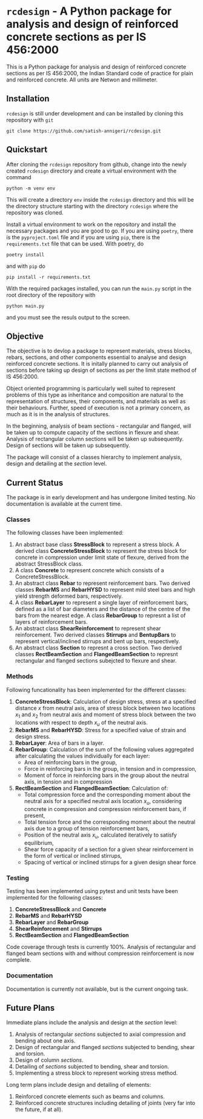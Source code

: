 # `rcdesign` - A Python package for analysis and design of reinforced concrete sections as per IS 456:2000

This is a Python package for analysis and design of reinforced concrete sections as per IS 456:2000, the Indian Standard code of practice for plain and reinforced concrete. All units are Netwon and millimeter.

## Installation
`rcdesign` is still under development and can be installed by cloning this repository with `git`

`git clone https://github.com/satish-annigeri/rcdesign.git`

## Quickstart
After cloning the `rcdesign` repository from github, change into the newly created `rcdesign` directory and create a virtual environment with the command

`python -m venv env`

This will create a directory `env` inside the `rcdesign` directory and this will be the directory structure starting with the directory `rcdesign` where the repository was cloned.

Install a virtual environment to work on the repository and install the necessary packages and you are good to go. If you are using `poetry`, there is the `pyproject.toml` file and if you are using `pip`, there is the `requirements.txt` file that can be used. With poetry, do

`poetry install`

and with `pip` do

`pip install -r requirements.txt`

With the required packages installed, you can run the `main.py` script in the root directory of the repository with

`python main.py`

and you must see the resuls output to the screen.

## Objective

The objective is to devlop a package to represent materials, stress blocks, rebars, sections, and other components essential to analyse and design reinforced concrete sections. It is initally planned to carry out analysis of sections before taking up design of sections as per the limit state method of IS 456:2000.

Object oriented programming is particularly well suited to represent problems of this type as inheritance and composition are natural to the representation of structures, their components, and materials as well as their behaviours. Further, speed of execution is not a primary concern, as much as it is in the analysis of structures.

In the beginning, analysis of beam sections - rectangular and flanged, will be taken up to compute capacity of the sections in flexure and shear. Analysis of rectangular column sections will be taken up subsequently. Design of sections will be taken up subsequently.

The package will consist of a classes hierarchy to implement analysis, design and detailing at the *section* level.

## Current Status

The package is in early development and has undergone limited testing. No documentation is available at the current time.

### Classes
The following classes have been implemented:

1. An abstract base class **StressBlock** to represent a stress block. A derived class **ConcreteStressBlock** to represent the stress block for concrete in compression under limit state of flexure, derived from the abstract StressBlock class.
3. A class **Concrete** to represent concrete which consists of a ConcreteStressBlock.
4. An abstract class **Rebar** to represent reinforcement bars. Two derived classes **RebarMS** and **RebarHYSD** to represent mild steel bars and high yield strength deformed bars, respectively.
5. A class **RebarLayer** to represent a single layer of reinforcement bars, defined as a list of bar diameters and the distance of the centre of the bars from the nearest edge. A class **RebarGroup** to represnt a list of layers of reinforcement bars.
6. An abstract class **ShearReinforcement** to represent shear reinforcement. Two derived classes **Stirrups** and **BentupBars** to represent vertical/inclined stirrups and bent up bars, respectively.
7. An abstract class **Section** to represnt a cross section. Two derived classes **RectBeamSection** and **FlangedBeamSection** to represnt rectangular and flanged sections subejcted to flexure and shear.

### Methods
Following funcationality has been implemented for the different classes:

1. **ConcreteStressBlock**: Calculation of design stress, stress at a specified distance $x$ from neutral axis, area of stress block between two locations $x_1$ and $x_2$ from neutral axis and moment of stress block between the two locations with respect to depth $x_u$ of the neutral axis.
2. **RebarMS** and **RebarHYSD**: Stress for a specified value of strain and design stress.
3. **RebarLayer**: Area of bars in a layer.
4. **RebarGroup**: Calculation of the sum of the following values aggregated after calculating the values individually for each layer:
    * Area of reinforcing bars in the group,
    * Force in reinforcing bars in the group, in tension and in compression,
    * Moment of force in reinforcing bars in the group about the neutral axis, in tension and in compression
5. **RectBeamSection** and **FlangedBeamSection**: Calculation of:
    * Total compression force and the corresponding moment about the neutral axis for a specified neutral axis location $x_u$, considering concrete in compression and compression reinforcement bars, if present,
    * Total tension force and the corresponding moment about the neutral axis due to a group of tension reinforcement bars,
    * Position of the neutral axis $x_u$, calculated iteratively to satisfy equilibrium,
    * Shear force capacity of a section for a given shear reinforcement in the form of vertical or inclined stirrups,
    * Spacing of vertical or inclined stirrups for a given design shear force

### Testing
Testing  has been implemented using pytest and unit tests have been implemented for the following classes:

1. **ConcreteStressBlock** and **Concrete**
2. **RebarMS** and **RebarHYSD**
3. **RebarLayer** and **RebarGroup**
4. **ShearReinforcement** and **Stirrups**
5. **RectBeamSection** and **FlangedBeamSection**

Code coverage through tests is currently 100%. Analysis of rectangular and flanged beam sections with and without compression reinforcement is now complete.

### Documentation
Documentation is currently not available, but is the current ongoing task.

## Future Plans

Immediate plans include the analysis and design at the *section* level:

1. Analysis of rectangular *sections* subjected to axial compression and bending about one axis.
2. Design of rectangular and flanged *sections* subjected to bending, shear and torsion.
3. Design of column *sections*.
4. Detailing of *sections* subjected to bending, shear and torsion.
5. Implementing a stress block to represent working stress method.

Long term plans include design and detailing of elements:

1. Reinforced concrete elements such as beams and columns.
2. Reinforced concrete structures including detailing of joints (very far into the future, if at all).

